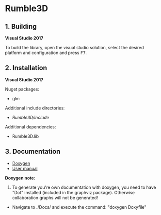 # Rumble3D
## 1. Building

**Visual Studio 2017**

To build the library, open the visual studio solution, select the desired platform and configuration and press <kbd>F7</kbd>.

## 2. Installation

**Visual Studio 2017**

Nuget packages:
* glm

Additional include directories:
* *Rumble3D/include*

Additional dependencies:
* Rumble3D.lib

## 3. Documentation
* [Doxygen](https://nelaty.github.io/Rumble3D/DoxygenDoc/html/index.html)
* [User manual](https://nelaty.github.io/Rumble3D/UserManual/Rumble3D_UserManual.pdf)


**Doxygen note:**

1. To generate you're own documentation with doxygen, you need to have "Dot" installed (included in the graphviz package). Otherwise collaboration graphs will not be generated!
* Navigate to ./Docs/ and execute the command: "doxygen Doxyfile"
